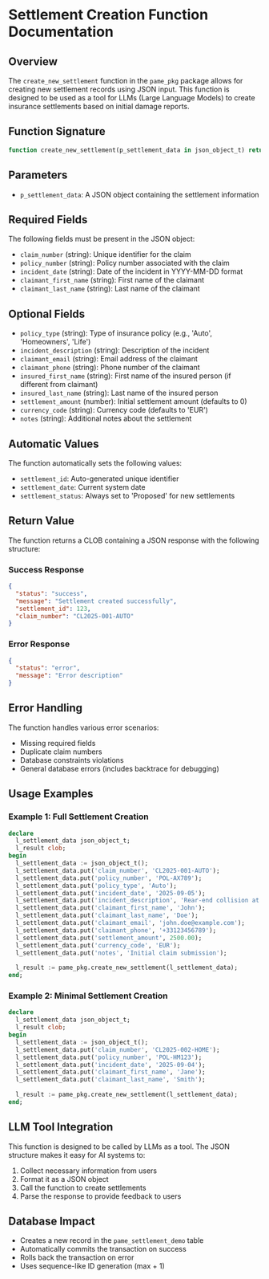 # Settlement Creation Function Documentation

## Overview
The `create_new_settlement` function in the `pame_pkg` package allows for creating new settlement records using JSON input. This function is designed to be used as a tool for LLMs (Large Language Models) to create insurance settlements based on initial damage reports.

## Function Signature
```sql
function create_new_settlement(p_settlement_data in json_object_t) return clob;
```

## Parameters
- `p_settlement_data`: A JSON object containing the settlement information

## Required Fields
The following fields must be present in the JSON object:
- `claim_number` (string): Unique identifier for the claim
- `policy_number` (string): Policy number associated with the claim
- `incident_date` (string): Date of the incident in YYYY-MM-DD format
- `claimant_first_name` (string): First name of the claimant
- `claimant_last_name` (string): Last name of the claimant

## Optional Fields
- `policy_type` (string): Type of insurance policy (e.g., 'Auto', 'Homeowners', 'Life')
- `incident_description` (string): Description of the incident
- `claimant_email` (string): Email address of the claimant
- `claimant_phone` (string): Phone number of the claimant
- `insured_first_name` (string): First name of the insured person (if different from claimant)
- `insured_last_name` (string): Last name of the insured person
- `settlement_amount` (number): Initial settlement amount (defaults to 0)
- `currency_code` (string): Currency code (defaults to 'EUR')
- `notes` (string): Additional notes about the settlement

## Automatic Values
The function automatically sets the following values:
- `settlement_id`: Auto-generated unique identifier
- `settlement_date`: Current system date
- `settlement_status`: Always set to 'Proposed' for new settlements

## Return Value
The function returns a CLOB containing a JSON response with the following structure:

### Success Response
```json
{
  "status": "success",
  "message": "Settlement created successfully",
  "settlement_id": 123,
  "claim_number": "CL2025-001-AUTO"
}
```

### Error Response
```json
{
  "status": "error",
  "message": "Error description"
}
```

## Error Handling
The function handles various error scenarios:
- Missing required fields
- Duplicate claim numbers
- Database constraints violations
- General database errors (includes backtrace for debugging)

## Usage Examples

### Example 1: Full Settlement Creation
```sql
declare
  l_settlement_data json_object_t;
  l_result clob;
begin
  l_settlement_data := json_object_t();
  l_settlement_data.put('claim_number', 'CL2025-001-AUTO');
  l_settlement_data.put('policy_number', 'POL-AX789');
  l_settlement_data.put('policy_type', 'Auto');
  l_settlement_data.put('incident_date', '2025-09-05');
  l_settlement_data.put('incident_description', 'Rear-end collision at traffic light');
  l_settlement_data.put('claimant_first_name', 'John');
  l_settlement_data.put('claimant_last_name', 'Doe');
  l_settlement_data.put('claimant_email', 'john.doe@example.com');
  l_settlement_data.put('claimant_phone', '+33123456789');
  l_settlement_data.put('settlement_amount', 2500.00);
  l_settlement_data.put('currency_code', 'EUR');
  l_settlement_data.put('notes', 'Initial claim submission');
  
  l_result := pame_pkg.create_new_settlement(l_settlement_data);
end;
```

### Example 2: Minimal Settlement Creation
```sql
declare
  l_settlement_data json_object_t;
  l_result clob;
begin
  l_settlement_data := json_object_t();
  l_settlement_data.put('claim_number', 'CL2025-002-HOME');
  l_settlement_data.put('policy_number', 'POL-HM123');
  l_settlement_data.put('incident_date', '2025-09-04');
  l_settlement_data.put('claimant_first_name', 'Jane');
  l_settlement_data.put('claimant_last_name', 'Smith');
  
  l_result := pame_pkg.create_new_settlement(l_settlement_data);
end;
```

## LLM Tool Integration
This function is designed to be called by LLMs as a tool. The JSON structure makes it easy for AI systems to:
1. Collect necessary information from users
2. Format it as a JSON object
3. Call the function to create settlements
4. Parse the response to provide feedback to users

## Database Impact
- Creates a new record in the `pame_settlement_demo` table
- Automatically commits the transaction on success
- Rolls back the transaction on error
- Uses sequence-like ID generation (max + 1)
